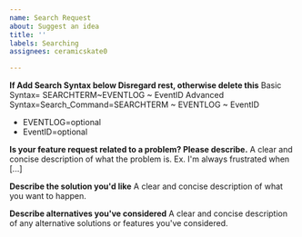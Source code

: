 ```yaml
---
name: Search Request
about: Suggest an idea
title: ''
labels: Searching
assignees: ceramicskate0

---
```


**If Add Search Syntax below Disregard rest, otherwise delete this**
Basic Syntax= SEARCHTERM~EVENTLOG ~ EventID
Advanced Syntax=Search_Command=SEARCHTERM ~ EVENTLOG ~ EventID
- EVENTLOG=optional 
- EventID=optional 

**Is your feature request related to a problem? Please describe.**
A clear and concise description of what the problem is. Ex. I'm always frustrated when [...]

**Describe the solution you'd like**
A clear and concise description of what you want to happen.

**Describe alternatives you've considered**
A clear and concise description of any alternative solutions or features you've considered.
